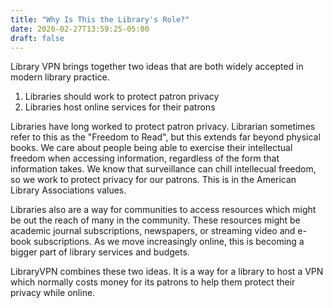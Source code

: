 ```yaml
---
title: "Why Is This the Library's Role?"
date: 2020-02-27T13:59:25-05:00
draft: false 
---
```

Library VPN brings together two ideas that are both widely accepted in modern library practice.
1. Libraries should work to protect patron privacy
2. Libraries host online services for their patrons
   
Libraries have long worked to protect patron privacy. Librarian sometimes refer to this as the "Freedom to Read", but this extends far beyond physical books. We care about people being able to exercise their intellectual freedom when accessing information, regardless of the form that information takes. We know that surveillance can chill intellecual freedom, so we work to protect privacy for our patrons. This is in the American Library Associations values.

Libraries also are a way for communities to access resources which might be out the reach of many in the community. These resources might be academic journal subscriptions, newspapers, or streaming video and e-book subscriptions. As we move increasingly online, this is becoming a bigger part of library services and budgets.

LibraryVPN combines these two ideas. It is a way for a library to host a VPN which normally costs money for its patrons to help them protect their privacy while online.

